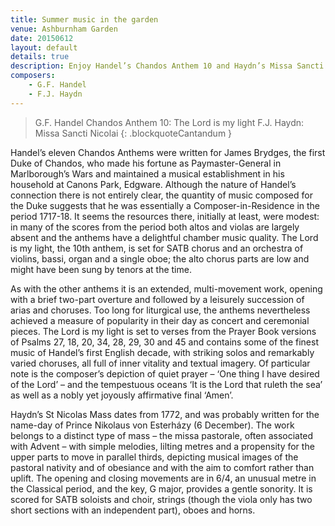```yaml
---
title: Summer music in the garden
venue: Ashburnham Garden
date: 20150612
layout: default
details: true
description: Enjoy Handel’s Chandos Anthem 10 and Haydn’s Missa Sancti Nicolai in a summer garden setting, featuring chamber orchestra and choir.
composers:
    - G.F. Handel
    - F.J. Haydn
---
```

> G.F. Handel Chandos Anthem 10: The Lord is my light
> F.J. Haydn: Missa Sancti Nicolai
{: .blockquoteCantandum }

Handel’s eleven Chandos Anthems were written for James Brydges, the first Duke of Chandos, who made his fortune as Paymaster-General in Marlborough’s Wars and maintained a musical establishment in his household at Canons Park, Edgware.  Although the nature of Handel’s connection there is not entirely clear, the quantity of music composed for the Duke suggests that he was essentially a Composer-in-Residence in the period 1717-18.  It seems the resources there, initially at least, were modest: in many of the scores from the period both altos and violas are largely absent and the anthems have a delightful chamber music quality.  The Lord is my light, the 10th anthem, is set for SATB chorus and an orchestra of violins, bassi, organ and a single oboe; the alto chorus parts are low and might have been sung by tenors at the time.

As with the other anthems it is an extended, multi-movement work, opening with a brief two-part overture and followed by a leisurely succession of arias and choruses.  Too long for liturgical use, the anthems nevertheless achieved a measure of popularity in their day as concert and ceremonial pieces.  The Lord is my light is set to verses from the Prayer Book versions of Psalms 27, 18, 20, 34, 28, 29, 30 and 45 and contains some of the finest music of Handel’s first English decade, with striking solos and remarkably varied choruses, all full of inner vitality and textual imagery.  Of particular note is the composer’s depiction of quiet prayer – ‘One thing I have desired of the Lord’ – and the tempestuous oceans ‘It is the Lord that ruleth the sea’ as well as a nobly yet joyously affirmative final ‘Amen’.

Haydn’s St Nicolas Mass dates from 1772, and was probably written for the name-day of Prince Nikolaus von Esterházy (6 December).  The work belongs to a distinct type of mass – the missa pastorale, often associated with Advent – with simple melodies, lilting metres and a propensity for the upper parts to move in parallel thirds, depicting musical images of the pastoral nativity and of obesiance and with the aim to comfort rather than uplift.  The opening and closing movements are in 6/4, an unusual metre in the Classical period, and the key, G major, provides a gentle sonority.  It is scored for SATB soloists and choir, strings (though the viola only has two short sections with an independent part), oboes and horns.